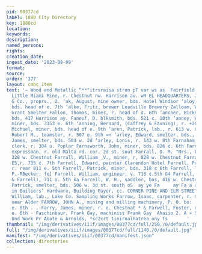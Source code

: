 ```yaml
---
pid: 00377cd
label: 1880 City Directory
key: 1880cd
location: 
keywords: 
description: 
named_persons: 
rights: 
creation_date: 
ingest_date: '2023-08-09'
format: 
source: 
order: '377'
layout: cmhc_item
text: '— Wood and Metallic “**"itrsraisa stron pT var ws as  Fairfield, Jason W.,supt.
  Little Miami Mine, r. Chestnut nw. Harrison av. wR EL HEADQUARTERS, John P. Stolt
  & Co., proprs., 2. ‘ak, August, mine owner, bds. Hotel Windsor ‘aloy, T. H., miner,
  bds. head of e. 7th ‘alke, Fritz, brewer Leadville Brewery Zalloam, W. B&., carpenter
  Grant Smelter Fallon, Thomas, miner, r. head of ¢. 6th ‘ancher, Bicknell, curpenter,
  bds, 417 Hurrison ay. Faneuf, D. blksmith, bds. 521 ¢. 10th ‘anney, William H.,
  miner, bds. 3153 e. 6th ‘anning, Bernard, (Caffrey & Fauning), r. +26 ¢. 3d, ‘annon,
  Michuel, miner, bds. head of e. 9th ‘aren, Patrick, lab., r. 613 w. Chestnut ‘aviss,
  Robert M., teamster, r. 507 e. 9th =< ‘arley, Edward, smelter, bds., 504 w. zd ‘urley,
  James, smelter, bds. 504 w. 2d ‘arley, Lonis, r. 143 w. 8th Farnaham, Charles W.,
  clerk, r. 304 u. Poplar Farnsworth, John, miner, bds. 826 ¢. 6th Farnum, Henry P.,
  expressman, r. old Malta rd. cor. 2d st. sout Farrall, D. M. "Mrs., boarding, r.
  328 w. Chestnut Farrall, William _V., miner, r, 828 w. Chestnut Farrar, Charles
  E5,r. 735 ¢. 7th Farrell, Edward, painter Clarendon Hotel Farrell, Patrick, miner,
  r. rear 811 e. 5th Farrell, Patrick, miner, bds. 318 ¢ 6th Farrell, T., harnessmaker
  P.-RBecker, fe] Farrell, William, engineer, v. 716 ¢.5th G4 Farrell, William, (Reilly
  & Farrell), 711 o. 5th ka Farrell, W. H., saddler, bas, 416 w. Chestnut fe Farrington,
  Patrick, smelter, bds. 506 w. 3d st. south oS  ay ye Fa     ay Fa a a Fy     Dealer
  in Builiers’ Hardware, Building Payer, cc. CORNER PINE AND ELM STREETS. al           Farrie,
  William, lab., Lake Co. Sampling Works Farrow, Isaac, carpenter, r. $d st. south,
  near Alder FARROW, JOHN A., mining and milling machinery, P. O. bo:  2309, r. 104
  e. 8th . . Farry, James, miner, r. e. Chestnat * & Farwell, Foster, driver, r. 126
  e. 6th - Faschinbaur, Frank Gay, machinist Frank Gay  Ahaiio 2. A » Sunples from
  Und Work Pr Abate & Arnolds, *sc2crt tinirnalhatrea ony fs       '
thumbnail: "/img/derivatives/iiif/images/00377cd/full/250,/0/default.jpg"
full: "/img/derivatives/iiif/images/00377cd/full/1140,/0/default.jpg"
manifest: "/img/derivatives/iiif/00377cd/manifest.json"
collection: directories
---
```

